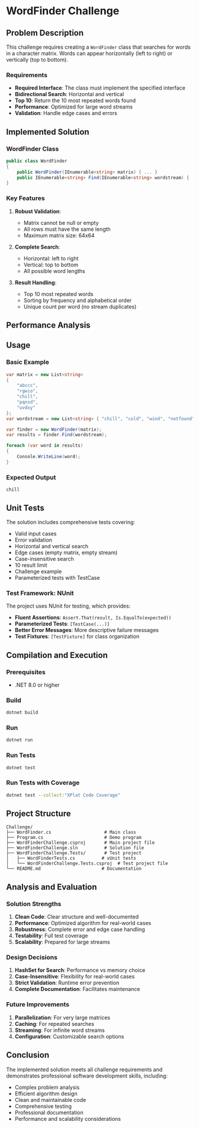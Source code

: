 # WordFinder Challenge

## Problem Description

This challenge requires creating a `WordFinder` class that searches for words in a character matrix. Words can appear horizontally (left to right) or vertically (top to bottom).

### Requirements

- **Required Interface**: The class must implement the specified interface
- **Bidirectional Search**: Horizontal and vertical
- **Top 10**: Return the 10 most repeated words found
- **Performance**: Optimized for large word streams
- **Validation**: Handle edge cases and errors

## Implemented Solution

### WordFinder Class

```csharp
public class WordFinder
{
    public WordFinder(IEnumerable<string> matrix) { ... }
    public IEnumerable<string> Find(IEnumerable<string> wordstream) { ... }
}
```

### Key Features

1. **Robust Validation**:
   - Matrix cannot be null or empty
   - All rows must have the same length
   - Maximum matrix size: 64x64
2. **Complete Search**:
   - Horizontal: left to right
   - Vertical: top to bottom
   - All possible word lengths

4. **Result Handling**:
   - Top 10 most repeated words
   - Sorting by frequency and alphabetical order
   - Unique count per word (no stream duplicates)

## Performance Analysis

## Usage

### Basic Example

```csharp
var matrix = new List<string> 
{ 
    "abccc",
    "rgwio", 
    "chill",
    "pqnsd",
    "uvdxy"
};
var wordstream = new List<string> { "chill", "cold", "wind", "notfound" };

var finder = new WordFinder(matrix);
var results = finder.Find(wordstream);

foreach (var word in results)
{
    Console.WriteLine(word);
}
```

### Expected Output
```
chill
```

## Unit Tests

The solution includes comprehensive tests covering:

- Valid input cases
- Error validation
- Horizontal and vertical search
- Edge cases (empty matrix, empty stream)
- Case-insensitive search
- 10 result limit
- Challenge example
- Parameterized tests with TestCase

### Test Framework: NUnit

The project uses NUnit for testing, which provides:

- **Fluent Assertions**: `Assert.That(result, Is.EqualTo(expected))`
- **Parameterized Tests**: `[TestCase(...)]`
- **Better Error Messages**: More descriptive failure messages
- **Test Fixtures**: `[TestFixture]` for class organization

## Compilation and Execution

### Prerequisites
- .NET 8.0 or higher

### Build
```bash
dotnet build
```

### Run
```bash
dotnet run
```

### Run Tests
```bash
dotnet test
```

### Run Tests with Coverage
```bash
dotnet test --collect:"XPlat Code Coverage"
```

## Project Structure

```
Challenge/
├── WordFinder.cs                    # Main class
├── Program.cs                       # Demo program
├── WordFinderChallenge.csproj       # Main project file
├── WordFinderChallenge.sln          # Solution file
├── WordFinderChallenge.Tests/       # Test project
│   ├── WordFinderTests.cs          # xUnit tests
│   └── WordFinderChallenge.Tests.csproj  # Test project file
└── README.md                       # Documentation
```

## Analysis and Evaluation

### Solution Strengths

1. **Clean Code**: Clear structure and well-documented
2. **Performance**: Optimized algorithm for real-world cases
3. **Robustness**: Complete error and edge case handling
4. **Testability**: Full test coverage
5. **Scalability**: Prepared for large streams

### Design Decisions

1. **HashSet for Search**: Performance vs memory choice
2. **Case-Insensitive**: Flexibility for real-world cases
3. **Strict Validation**: Runtime error prevention
4. **Complete Documentation**: Facilitates maintenance

### Future Improvements

1. **Parallelization**: For very large matrices
2. **Caching**: For repeated searches
3. **Streaming**: For infinite word streams
4. **Configuration**: Customizable search options

## Conclusion

The implemented solution meets all challenge requirements and demonstrates professional software development skills, including:

- Complex problem analysis
- Efficient algorithm design
- Clean and maintainable code
- Comprehensive testing
- Professional documentation
- Performance and scalability considerations 
